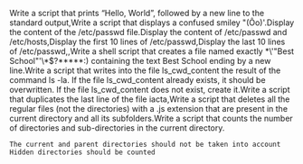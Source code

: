 Write a script that prints “Hello, World”, followed by a new line to the standard output,Write a script that displays a confused smiley "(Ôo)'.Display the content of the /etc/passwd file.Display the content of /etc/passwd and /etc/hosts,Display the first 10 lines of /etc/passwd,Display the last 10 lines of /etc/passwd,,Write a shell script that creates a file named exactly \*\\'"Best School"\'\\*$\?\*\*\*\*\*:) containing the text Best School ending by a new line.Write a script that writes into the file ls_cwd_content the result of the command ls -la. If the file ls_cwd_content already exists, it should be overwritten. If the file ls_cwd_content does not exist, create it.Write a script that duplicates the last line of the file iacta,Write a script that deletes all the regular files (not the directories) with a .js extension that are present in the current directory and all its subfolders.Write a script that counts the number of directories and sub-directories in the current directory.

    The current and parent directories should not be taken into account
    Hidden directories should be counted
